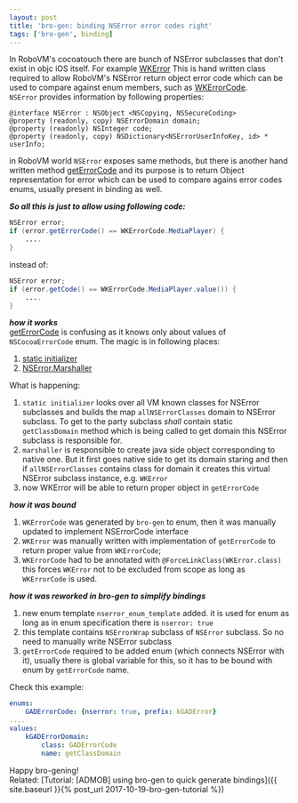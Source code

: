 ```yaml
---
layout: post
title: 'bro-gen: binding NSError error codes right'
tags: ['bro-gen', binding]
---
```

In RoboVM's cocoatouch there are bunch of NSError subclasses that don't exist in objc iOS itself. For example [WKError](https://github.com/MobiVM/robovm/blob/45b1de02cad5d857918d7604414404323c75f715/compiler/cocoatouch/src/main/java/org/robovm/apple/webkit/WKError.java)
This is hand written class required to allow RoboVM's NSError return object error code which can be used to compare against enum members, such as [WKErrorCode](https://github.com/MobiVM/robovm/blob/7cb74213b5d4b036ba01cd63ca9771e1230bd153/compiler/cocoatouch/src/main/java/org/robovm/apple/watchkit/WKErrorCode.java).  
`NSError` provides information by following properties:  
<!-- more -->
```objc
@interface NSError : NSObject <NSCopying, NSSecureCoding>
@property (readonly, copy) NSErrorDomain domain;
@property (readonly) NSInteger code;
@property (readonly, copy) NSDictionary<NSErrorUserInfoKey, id> * userInfo;
```

in RoboVM world `NSError` exposes same methods, but there is another hand written method [getErrorCode](https://github.com/MobiVM/robovm/blob/307093d4776c544e84b3e6bd014b703c914332dc/compiler/cocoatouch/src/main/java/org/robovm/apple/foundation/NSError.java#L147)
and its purpose is to return Object representation for error which can be used to compare agains error codes enums, usually present in binding as well.

***So all this is just to allow using following code:***  
```java
NSError error;
if (error.getErrorCode() == WKErrorCode.MediaPlayer) {
    ....
}
```

instead of:
```java
NSError error;
if (error.getCode() == WKErrorCode.MediaPlayer.value()) {
    ....
}
```

***how it works***  
[getErrorCode](https://github.com/MobiVM/robovm/blob/307093d4776c544e84b3e6bd014b703c914332dc/compiler/cocoatouch/src/main/java/org/robovm/apple/foundation/NSError.java#L147) is confusing as it knows only about values of `NSCocoaErrorCode` enum. The magic is in following places:
1. [static initializer](https://github.com/MobiVM/robovm/blob/307093d4776c544e84b3e6bd014b703c914332dc/compiler/cocoatouch/src/main/java/org/robovm/apple/foundation/NSError.java#L77)
2. [NSError.Marshaller](https://github.com/MobiVM/robovm/blob/307093d4776c544e84b3e6bd014b703c914332dc/compiler/cocoatouch/src/main/java/org/robovm/apple/foundation/NSError.java#L51)

What is happening:  
1. `static initializer` looks over all VM known classes for NSError subclasses and builds the map `allNSErrorClasses` domain to NSError subclass. To get to the party subclass *shall* contain static `getClassDomain` method which is being called to get domain this NSError subclass is responsible for.
2. `marshaller` is responsible to create java side object corresponding to native one. But it first goes native side to get its domain staring and then if `allNSErrorClasses` contains class for domain it creates this virtual NSError subclass instance, e.g. `WKError`
3. now WKError will be able to return proper object in `getErrorCode`


***how it was bound***  
1. `WKErrorCode` was generated by `bro-gen` to enum, then it was manually updated to implement NSErrorCode interface
2. `WKError` was manually written with implementation of `getErrorCode`  to return proper value from `WKErrorCode`;
3. `WKErrorCode` had to be annotated with `@ForceLinkClass(WKError.class)` this forces `WKError` not to be excluded from scope as long as `WKErrorCode` is used.

***how it was reworked in bro-gen to simplify bindings***
1. new enum template `nserror_enum_template` added. it is used for enum as long as in enum specification there is `nserror: true`
2. this template contains `NSErrorWrap` subclass of `NSError` subclass. So no need to manually write NSError subclass
3. `getErrorCode` required to be added enum (which connects NSError with it), usually there is global variable for this, so it has to be bound with enum by `getErrorCode` name.

Check this example:
```yaml
enums:
    GADErrorCode: {nserror: true, prefix: kGADError}
....    
values:
    kGADErrorDomain:
        class: GADErrorCode
        name: getClassDomain
```

Happy bro-gening!  
Related: [Tutorial: [ADMOB] using bro-gen to quick generate bindings]({{ site.baseurl }}{% post_url 2017-10-19-bro-gen-tutorial %})
